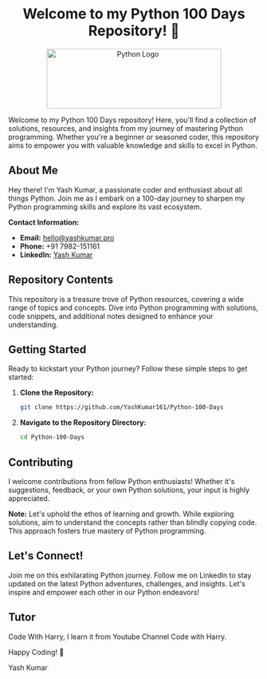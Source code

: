 <div align="center">
  
  # Welcome to my Python 100 Days Repository! 🚀


  <img src="https://cdn.worldvectorlogo.com/logos/python-3.svg" alt="Python Logo" width="350" height="120">
</div>

Welcome to my Python 100 Days repository! Here, you'll find a collection of solutions, resources, and insights from my journey of mastering Python programming. Whether you're a beginner or seasoned coder, this repository aims to empower you with valuable knowledge and skills to excel in Python.

## About Me

Hey there! I'm Yash Kumar, a passionate coder and enthusiast about all things Python. Join me as I embark on a 100-day journey to sharpen my Python programming skills and explore its vast ecosystem.

**Contact Information:**
- **Email:** hello@yashkumar.pro
- **Phone:** +91 7982-151161
- **LinkedIn:** [Yash Kumar](https://www.linkedin.com/in/yash-kumar-talan/)

## Repository Contents

This repository is a treasure trove of Python resources, covering a wide range of topics and concepts. Dive into Python programming with solutions, code snippets, and additional notes designed to enhance your understanding.

## Getting Started

Ready to kickstart your Python journey? Follow these simple steps to get started:
1. **Clone the Repository:**
    ```bash
    git clone https://github.com/YashKumar161/Python-100-Days
    ```
2. **Navigate to the Repository Directory:**
    ```bash
    cd Python-100-Days
    ```

## Contributing

I welcome contributions from fellow Python enthusiasts! Whether it's suggestions, feedback, or your own Python solutions, your input is highly appreciated.

**Note:** Let's uphold the ethos of learning and growth. While exploring solutions, aim to understand the concepts rather than blindly copying code. This approach fosters true mastery of Python programming.

## Let's Connect!

Join me on this exhilarating Python journey. Follow me on LinkedIn to stay updated on the latest Python adventures, challenges, and insights. Let's inspire and empower each other in our Python endeavors!

## Tutor
Code With Harry, I learn it from Youtube Channel Code with Harry.

Happy Coding! 🌟

Yash Kumar
